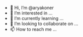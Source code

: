 - 👋 Hi, I’m @aryakoner
- 👀 I’m interested in ...
- 🌱 I’m currently learning ...
- 💞️ I’m looking to collaborate on ...
- 📫 How to reach me ...

<!---
aryakoner/aryakoner is a ✨ special ✨ repository because its `README.md` (this file) appears on your GitHub profile.
You can click the Preview link to take a look at your changes.
--->
